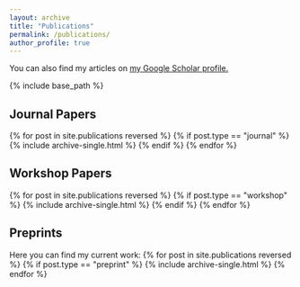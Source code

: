 ```yaml
---
layout: archive
title: "Publications"
permalink: /publications/
author_profile: true
---
```


You can also find my articles on <u><a href="{{author.googlescholar}}">my Google Scholar profile</a>.</u>

{% include base_path %}
## Journal Papers
{% for post in site.publications reversed %}
  {% if post.type == "journal" %}
    {% include archive-single.html %}
  {% endif %}
{% endfor %}

## Workshop Papers
{% for post in site.publications reversed %}
  {% if post.type == "workshop" %}
    {% include archive-single.html %}
  {% endif %}
{% endfor %}


## Preprints

Here you can find my current work:
{% for post in site.publications reversed %}
  {% if post.type == "preprint" %}
  {% include archive-single.html %}
{% endfor %}